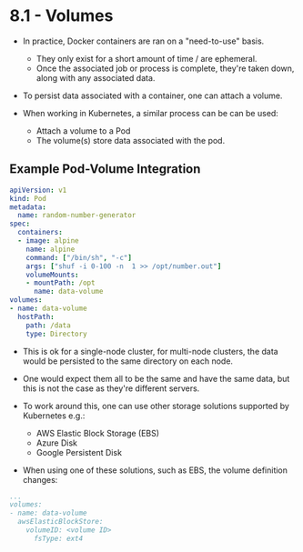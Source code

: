 # 8.1 - Volumes

- In practice, Docker containers are ran on a "need-to-use" basis.
  - They only exist for a short amount of time / are ephemeral.
  - Once the associated job or process is complete, they're taken down, along with any associated data.

- To persist data associated with a container, one can attach a volume.

- When working in Kubernetes, a similar process can be can be used:
  - Attach a volume to a Pod
  - The volume(s) store data associated with the pod.

## Example Pod-Volume Integration

```yaml
apiVersion: v1
kind: Pod
metadata:
  name: random-number-generator
spec:
  containers:
  - image: alpine
    name: alpine
    command: ["/bin/sh", "-c"]
    args: ["shuf -i 0-100 -n  1 >> /opt/number.out"]
    volumeMounts:
    - mountPath: /opt
      name: data-volume
volumes:
- name: data-volume
  hostPath:
    path: /data
    type: Directory
```

- This is ok for a single-node cluster, for multi-node clusters, the data would be persisted to the same directory on each node.
- One would expect them all to be the same and have the same data, but this is not the case as they're different servers.
- To work around this, one can use other storage solutions supported by Kubernetes e.g.:
  - AWS Elastic Block Storage (EBS)
  - Azure Disk
  - Google Persistent Disk

- When using one of these solutions, such as EBS, the volume definition changes:

```yaml
...
volumes:
- name: data-volume
  awsElasticBlockStore:
    volumeID: <volume ID>
      fsType: ext4
```
